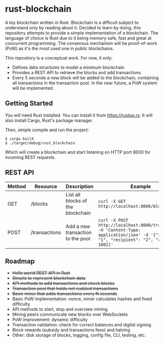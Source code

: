 # rust-blockchain
A toy blockchain written in Rust.
Blockchain is a difficult subject to understand only by reading about it. Decided to learn by doing, this repository attempts to provide a simple implementation of a blockchain.
The language of choice is Rust due to it being memory safe, fast and great at concurrent programming.
The consensus mechanism will be proof-of-work (PoW)
as it's the most used one in public blockchains.

This repository is a conceptual work. For now, it only:
* Defines data structures to model a minimum blockchain
* Provides a REST API to retrieve the blocks and add transactions
* Every 5 seconds a new block will be added to the blockchain, containing all transactions in the transaction pool. In the near future, a PoW system will be implemented.

## Getting Started
You will need Rust installed. You can install it from https://rustup.rs. It will also install Cargo, Rust's package manager.

Then, simple compile and run the project:
```console
$ cargo build
$ ./target/debug/rust_blockchain
```

Which will create a blockchain and start listening on HTTP port 8000 for incoming REST requests.

## REST API
| Method | Resource | Description | Example
| --- | --- | --- | --- |
| GET | /blocks | List all blocks of the blockchain | `curl -X GET http://localhost:8000/blocks`
| POST | /transactions | Add a new transaction to the pool | `curl -X POST http://localhost:8000/transactions -H 'Content-Type: application/json' -d '{"sender": "1", "recipient": "2", "amount": 1002}'`

## Roadmap

* ~~Hello world REST API in Rust~~
* ~~Structs to represent blockchain data~~
* ~~API methods to add transactions and check blocks~~
* ~~Transaction pool that holds not realized transactions~~
* ~~Basic miner that adds transactions every N seconds~~
* Basic PoW implementation: nonce, miner calculates hashes and fixed difficulty
* API methods to start, stop and overview mining
* Mining peers communicate new blocks over WebSockets
* PoW improvement: dynamic difficulty
* Transaction validation: check for correct balances and digital signing
* Block rewards (subsidy and transactions fees) and halving
* Other: disk storage of blocks, logging, config file, CLI, testing, etc.